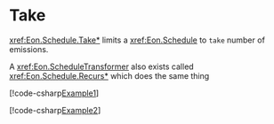 ﻿# Take

<xref:Eon.Schedule.Take*> limits a <xref:Eon.Schedule> to `take` number of
emissions.

A <xref:Eon.ScheduleTransformer> also exists called <xref:Eon.Schedule.Recurs*>
which does the same thing

[!code-csharp[Example1](../../../Eon.Tests/Examples/TakeTests.cs#Example1)]

[!code-csharp[Example2](../../../Eon.Tests/Examples/TakeTests.cs#Example2)]
